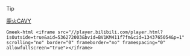 > [!TIP]
> [鹿火CAVY](https://space.bilibili.com/1839002753)

`Gmeek-html <iframe src="//player.bilibili.com/player.html?isOutside=true&aid=536272003&bvid=BV1KM411f7fm&cid=1343765054&p=1" scrolling="no" border="0" frameborder="no" framespacing="0" allowfullscreen="true"></iframe>`

